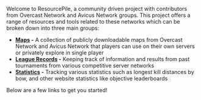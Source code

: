 Welcome to ResourcePile, a community driven project with contributors from Overcast Network and Avicus Network groups. This project offers a range of resources and tools related to these networks which can be broken down into three main groups:

*   **[Maps](https://mcresourcepile.github.io/mapstack) -** A collection of publicly downloadable maps from Overcast Network and Avicus Network that players can use on their own servers or privately explore in single player
*   **[League Records](https://mcresourcepile.github.io/leaguerec) -** Keeping track of information and results from past tournaments from various competitive server networks
*   **[Statistics](https://mcresourcepile.github.io/stattrack) -** Tracking various statistics such as longest kill distances by bow, and other website statistics like objective leaderboards

Below are a few links to get you started!